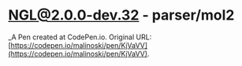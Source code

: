 # NGL@2.0.0-dev.32 - parser/mol2
 _A Pen created at CodePen.io. Original URL: [https://codepen.io/malinoski/pen/KjVaVV](https://codepen.io/malinoski/pen/KjVaVV).

 